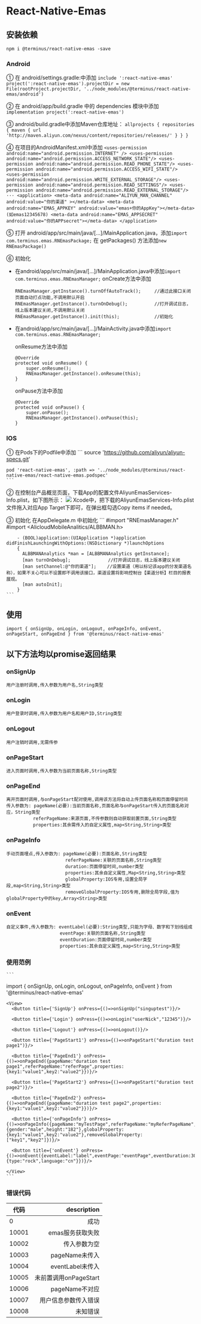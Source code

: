 # React-Native-Emas

## 安装依赖
 ` npm i @terminus/react-native-emas -save `

### Android
  ① 在 android/settings.gradle:中添加
    ```
    include ':react-native-emas'
    project(':react-native-emas').projectDir = new File(rootProject.projectDir, '../node_modules/@terminus/react-native-emas/android')
    ``` 

  ② 在 android/app/build.gradle 中的 dependencies 模块中添加
    `implementation project(':react-native-emas')`
    
  ③ android/build.gradle中添加Maven仓库地址：
    ```
    allprojects {
      repositories {
        maven {
          url 'http://maven.aliyun.com/nexus/content/repositories/releases/'
        }
      }
    }
    ```

  ④ 在项目的AndroidManifest.xml中添加
    ```
    <uses-permission android:name="android.permission.INTERNET" />
    <uses-permission android:name="android.permission.ACCESS_NETWORK_STATE"/>
    <uses-permission android:name="android.permission.READ_PHONE_STATE"/>
    <uses-permission android:name="android.permission.ACCESS_WIFI_STATE"/>
    <uses-permission android:name="android.permission.WRITE_EXTERNAL_STORAGE"/>
    <uses-permission android:name="android.permission.READ_SETTINGS"/>
    <uses-permission android:name="android.permission.READ_EXTERNAL_STORAGE"/>
    ···
    <application>
      <meta-data android:name="ALIYUN_MAN_CHANNEL" android:value="你的渠道" ></meta-data>
      <meta-data android:name="EMAS_APPKEY" android:value="emas+你的AppKey"></meta-data>(如emas12345678)
      <meta-data android:name="EMAS_APPSECRET" android:value="你的APPsecret"></meta-data>
    </application>
    ```

  ⑤ 打开 android/app/src/main/java/[...]/MainApplication.java，添加`import com.terminus.emas.RNEmasPackage;`
    在 getPackages() 方法添加`new RNEmasPackage()`

  ⑥ 初始化 
  * 在android/app/src/main/java/[...]/MainApplication.java中添加`import com.terminus.emas.RNEmasManager;`
    onCreate方法中添加
    ```
    RNEmasManager.getInstance().turnOffAutoTrack();     //通过此接口关闭页面自动打点功能,不调用默认开启
    RNEmasManager.getInstance().turnOnDebug();          //打开调试日志，线上版本建议关闭,不调用默认关闭
    RNEmasManager.getInstance().init(this);             //初始化
    ```

  * 在android/app/src/main/java/[...]/MainActivity.java中添加`import com.terminus.emas.RNEmasManager;`

    onResume方法中添加
    ```
    @Override
    protected void onResume() {
        super.onResume();
        RNEmasManager.getInstance().onResume(this);
    }
    ```

    onPause方法中添加
    ```
    @Override
    protected void onPause() {
        super.onPause();
        RNEmasManager.getInstance().onPause(this);
    }
    ```

### IOS
  ① 在Pods下的Podfile中添加
    ```
    source 'https://github.com/aliyun/aliyun-specs.git'

    pod 'react-native-emas', :path => '../node_modules/@terminus/react-native-emas/react-native-emas.podspec'
    ```

  ② 在控制台产品概览页面，下载App的配置文件AliyunEmasServices-Info.plist，如下图所示：
  ![](./image/AliyunEmasInfoplist.png)
  Xcode中，把下载的AliyunEmasServices-Info.plist文件拖入对应App Target下即可，在弹出框勾选Copy items if needed。

  ③ 初始化
    在AppDelegate.m 中初始化
    ```
        #import "RNEmasManager.h"
        #import <AlicloudMobileAnalitics/ALBBMAN.h>

        - (BOOL)application:(UIApplication *)application didFinishLaunchingWithOptions:(NSDictionary *)launchOptions
        {
          ALBBMANAnalytics *man = [ALBBMANAnalytics getInstance];
          [man turnOnDebug];              //打开调试日志，线上版本建议关闭
          [man setChannel:@"你的渠道"];    //设置渠道（用以标记该app的分发渠道名称），如果不关心可以不设置即不调用该接口，渠道设置将影响控制台【渠道分析】栏目的报表展现。
          [man autoInit];
        }
    ```

## 使用

  `import { onSignUp, onLogin, onLogout, onPageInfo, onEvent, onPageStart, onPageEnd } from '@terminus/react-native-emas'`

## 以下方法均以promise返回结果
### onSignUp
    用户注册时调用,传入参数为用户名,String类型

### onLogin
    用户登录时调用,传入参数为用户名和用户ID,String类型

### onLogout
    用户注销时调用,无需传参

### onPageStart
    进入页面时调用,传入参数为当前页面名称,String类型

### onPageEnd
    离开页面时调用,与onPageStart配对使用,调用该方法将自动上传页面名称和页面停留时间
    传入参数为: pageName(必要):当前页面名称,页面名称与onPageStart传入的页面名称对应，String类型
              referPageName:来源页面,不传参数则自动获取前置页面,String类型
              properties:其余需传入的自定义属性,map<String,String>类型

### onPageInfo
    手动页面埋点,传入参数为: pageName(必要):页面名称,String类型
                          referPageName:关联的页面名称,String类型
                          duration:页面停留时间,number类型
                          properties:其余自定义属性,Map<String,String>类型
                          globalProperty:IOS专用,设置全局字段,map<String,String>类型
                          removeGlobalProperty:IOS专用,删除全局字段,值为globalProperty中的key,Array<String>类型

### onEvent
    自定义事件,传入参数为: eventLabel(必要):String类型,只能为字母、数字和下划线组成
                        eventPage:关联的页面名称,String类型
                        eventDuration:页面停留时间,number类型
                        properties:其余自定义属性,map<String,String>类型

### 使用范例
    ```
  import { onSignUp, onLogin, onLogout, onPageInfo, onEvent } from '@terminus/react-native-emas'

    <View>
      <Button title={'SignUp'} onPress={()=>onSignUp("singuptest")}/>

      <Button title={'Login'} onPress={()=>onLogin("userNick","12345")}/>

      <Button title={'Logout'} onPress={()=>onLogout()}/>

      <Button title={'PageStart1'} onPress={()=>onPageStart("duration test page1")}/>

      <Button title={'PageEnd1'} onPress={()=>onPageEnd({pageName:"duration test page1",referPageName:"referPage",properties:{key1:"value1",key2:"value2"}})}/>

      <Button title={'PageStart2'} onPress={()=>onPageStart("duration test page2")}/>

      <Button title={'PageEnd2'} onPress={()=>onPageEnd({pageName:"duration test page2",properties:{key1:"value1",key2:"value2"}})}/>

      <Button title={'onPageInfo'} onPress={()=>onPageInfo({pageName:"myTestPage",referPageName:"myReferPageName",duration:200,properties:{gender:"male",height:"182"},globalProperty:{key1:"value1",key2:"value2"},removeGlobalProperty:["key1","key2"]})}/>

      <Button title={'onEvent'} onPress={()=>onEvent({eventLabel:"label",eventPage:"eventPage",eventDuration:300,properties:{type:"rock",language:"cn"}})}/>

    </View>
    ```

### 错误代码
  | 代码  |           description |
  | ----- | --------------------: |
  | 0     |                  成功 |
  | 10001 |      emas服务获取失败 |
  | 10002 |          传入参数为空 |
  | 10003 |        pageName未传入 |
  | 10004 |      eventLabel未传入 |
  | 10005 | 未前置调用onPageStart |
  | 10006 |        pageName不对应 |
  | 10007 |  用户信息参数传入错误 |
  | 10008 |              未知错误 |